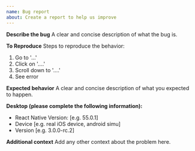 ```yaml
---
name: Bug report
about: Create a report to help us improve
---
```


**Describe the bug**
A clear and concise description of what the bug is.

**To Reproduce**
Steps to reproduce the behavior:

1.  Go to '...'
2.  Click on '....'
3.  Scroll down to '....'
4.  See error

**Expected behavior**
A clear and concise description of what you expected to happen.

**Desktop (please complete the following information):**

- React Native Version: [e.g. 55.0.1]
- Device [e.g. real iOS device, android simu]
- Version [e.g. 3.0.0-rc.2]

**Additional context**
Add any other context about the problem here.

